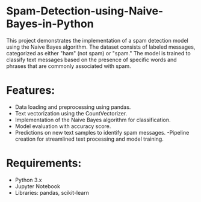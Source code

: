 # Spam-Detection-using-Naive-Bayes-in-Python
This project demonstrates the implementation of a spam detection model using the Naive Bayes algorithm. The dataset consists of labeled messages, categorized as either "ham" (not spam) or "spam." The model is trained to classify text messages based on the presence of specific words and phrases that are commonly associated with spam.

# Features:
- Data loading and preprocessing using pandas.
- Text vectorization using the CountVectorizer.
- Implementation of the Naive Bayes algorithm for classification.
- Model evaluation with accuracy score.
- Predictions on new text samples to identify spam messages.
-Pipeline creation for streamlined text processing and model training.

# Requirements:
- Python 3.x
- Jupyter Notebook
- Libraries: pandas, scikit-learn
